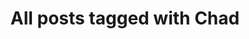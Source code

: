 ---
layout: tag
title: "All posts tagged with Chad"
permalink: /weblog/tags/chad/
taxonomy: Chad
---